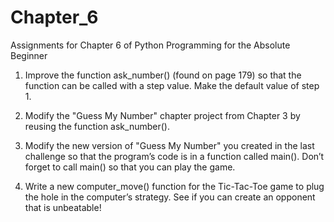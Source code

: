 Chapter_6
=========

Assignments for Chapter 6 of Python Programming for the Absolute Beginner

1. Improve the function ask_number() (found on page 179) so that the function can be called with a step value. Make the default value of step 1.

2. Modify the "Guess My Number" chapter project from Chapter 3 by reusing the function ask_number().

3. Modify the new version of "Guess My Number" you created in the last challenge so that the program’s code is in a function called main(). Don’t forget to call main() so that you can play the game.

4. Write a new computer_move() function for the Tic-Tac-Toe game to plug the hole in the computer’s strategy. See if you can create an opponent that is unbeatable!
